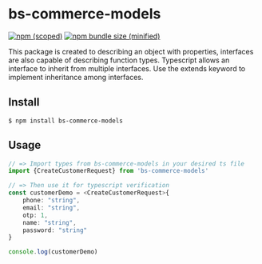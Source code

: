 # bs-commerce-models

[![npm (scoped)](https://img.shields.io/npm/v/bs-commerce-models.svg)](https://www.npmjs.com/package/bs-commerce-models)
[![npm bundle size (minified)](https://img.shields.io/bundlephobia/min/bs-commerce-models.svg)](https://www.npmjs.com/package/bs-commerce-models)

This package is created to describing an object with properties, interfaces are also capable of describing function types. Typescript allows an interface to inherit from multiple interfaces. Use the extends keyword to implement inheritance among interfaces.

## Install

```
$ npm install bs-commerce-models
```

## Usage

```ts
// => Import types from bs-commerce-models in your desired ts file
import {CreateCustomerRequest} from 'bs-commerce-models'

// => Then use it for typescript verification
const customerDemo = <CreateCustomerRequest>{
    phone: "string",
    email: "string",
    otp: 1,
    name: "string",
    password: "string"
}

console.log(customerDemo)

```